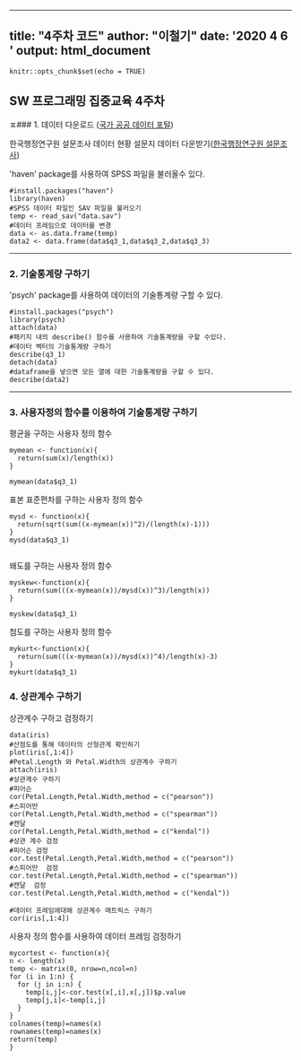 

---
title: "4주차 코드"
author: "이철기"
date: '2020 4 6 '
output: html_document
---

```{r setup, include=FALSE}
knitr::opts_chunk$set(echo = TRUE)
```
## SW 프로그래밍 집중교육 4주차

ㅍ###  1. 데이터 다운로드 ([국가 공공 데이터 포털](https://www.data.go.kr/search/index.do))

한국행정연구원 설문조사 데이터 현황 설문지 데이터 다운받기([한국행정연구원 설문조사](https://www.data.go.kr/dataset/15004274/fileData.do))

'haven' package를 사용하여 SPSS 파일을 불러올수 있다.
```{R}
#install.packages("haven")
library(haven)
#SPSS 데이터 파일인 SAV 파일을 불러오기
temp <- read_sav("data.sav")
#데이터 프레임으로 데이터를 변경
data <- as.data.frame(temp)
data2 <- data.frame(data$q3_1,data$q3_2,data$q3_3)
```

---
### 2. 기술통계량 구하기 
'psych' package를 사용하여 데이터의 기술통계량 구할 수 있다.
```{R}
#install.packages("psych")
library(psych)
attach(data)
#패키지 내의 describe() 함수를 사용하여 기술통계량을 구할 수있다.
#데이터 벡터의 기술통계량 구하기
describe(q3_1)
detach(data)
#dataframe을 넣으면 모든 열에 대한 기술통계량을 구할 수 있다.
describe(data2)
```
---
### 3. 사용자정의 함수를 이용하여 기술통계량 구하기

평균을 구하는 사용자 정의 함수
```{R}
mymean <- function(x){
  return(sum(x)/length(x))
}

mymean(data$q3_1)

```

표본 표준편차를 구하는 사용자 정의 함수
```{R}
mysd <- function(x){
  return(sqrt(sum((x-mymean(x))^2)/(length(x)-1)))
}
mysd(data$q3_1)
  
```
왜도를 구하는 사용자 정의 함수
```{R}
myskew<-function(x){
  return(sum(((x-mymean(x))/mysd(x))^3)/length(x))
}

myskew(data$q3_1)
```

첨도를 구하는 사용자 정의 함수
```{R}
mykurt<-function(x){
  return(sum(((x-mymean(x))/mysd(x))^4)/length(x)-3)
}
mykurt(data$q3_1)

```

### 4. 상관계수 구하기

상관계수 구하고 검정하기
```{R}
data(iris)
#산점도를 통해 데이터의 선형관계 확인하기
plot(iris[,1:4])
#Petal.Length 와 Petal.Width의 상관계수 구하기
attach(iris)
#상관계수 구하기
#피어슨
cor(Petal.Length,Petal.Width,method = c("pearson"))
#스피어만
cor(Petal.Length,Petal.Width,method = c("spearman"))
#캔달
cor(Petal.Length,Petal.Width,method = c("kendal"))
#상관 계수 검정
#피어슨 검정
cor.test(Petal.Length,Petal.Width,method = c("pearson"))
#스피어만  검정
cor.test(Petal.Length,Petal.Width,method = c("spearman"))
#캔달  검정
cor.test(Petal.Length,Petal.Width,method = c("kendal"))

#데이터 프레임에대해 상관계수 매트릭스 구하기
cor(iris[,1:4])
```


사용자 정의 함수를 사용하여 데이터 프레임 검정하기
```{R}
mycortest <- function(x){
n <- length(x)
temp <- matrix(0, nrow=n,ncol=n)
for (i in 1:n) {
  for (j in i:n) {
    temp[i,j]<-cor.test(x[,i],x[,j])$p.value
    temp[j,i]<-temp[i,j]
  }
}
colnames(temp)=names(x)
rownames(temp)=names(x)
return(temp)
}

```

